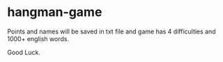 # hangman-game

Points and names will be saved in txt file and game has 4 difficulties and 1000+ english words.





Good Luck.
